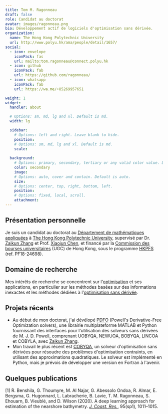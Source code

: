 ```yaml
---
title: Tom M. Ragonneau
draft: false
role: Candidat au doctorat
avatar: images/ragonneau.png
bio: Développement actif de logiciels d'optimisation sans dérivée.
organization:
  name: The Hong Kong Polytechnic University
  url: http://www.polyu.hk/ama/people/detail/1657/
social:
  - icon: envelope
    iconPack: fas
    url: mailto:tom.ragonneau@connect.polyu.hk
  - icon: github
    iconPack: fab
    url: https://github.com/ragonneau/
  - icon: whatsapp
    iconPack: fab
    url: https://wa.me/+85269957651

weight: 1
widget:
  handler: about

  # Options: sm, md, lg and xl. Default is md.
  width: lg

  sidebar:
    # Options: left and right. Leave blank to hide.
    position:
    # Options: sm, md, lg and xl. Default is md.
    scale:
  
  background:
    # Options: primary, secondary, tertiary or any valid color value. Default is primary.
    color: secondary
    image:
    # Options: auto, cover and contain. Default is auto.
    size:
    # Options: center, top, right, bottom, left.
    position:
    # Options: fixed, local, scroll.
    attachment: 
---
```


## Présentation personnelle

Je suis un candidat au doctorat au [Département de mathématiques appliquées](https://www.polyu.edu.hk/ama/) à [The Hong Kong Polytechnic University](https://www.polyu.edu.hk/), supervisé par Dr. [Zaikun Zhang](https://zhangzk.net/) et Prof. [Xiaojun Chen](https://www.polyu.edu.hk/ama/staff/xjchen/ChenXJ.htm), et financé par la [Commission des bourses universitaires](https://www.ugc.edu.hk/) (UGC) de Hong Kong, sous le programme [HKPFS](https://cerg1.ugc.edu.hk/hkpfs/) (ref. PF18-24698).

## Domaine de recherche

Mes intérêts de recherche se concentrent sur l'[optimisation](https://en.wikipedia.org/wiki/mathematical_optimization) et ses applications, en particulier sur les méthodes basées sur des informations inexactes et les méthodes dédiées à l'[optimisation sans dérivée](https://en.wikipedia.org/wiki/Derivative-free_optimization).

## Projets récents

- Au début de mon doctorat, j'ai dévélopé [PDFO](https://www.pdfo.net/) (Powell's Derivative-Free Optimization solvers), une librairie multiplateforme MATLAB et Python fournissant des interfaces pour l'utilisation des solveurs sans dérivées de M. J. D. Powell, comprenant UOBYQA, NEWUOA, BOBYQA, LINCOA et COBYLA, avec [Zaikun Zhang](https://www.zhangzk.net/).
- Mon travail le plus récent est [COBYQA](https://cobyqa.readthedocs.io/), un solveur d'optimisation sans dérivées pour résoudre des problèmes d'optimisation contraints, en utilisant des approximations quadratiques. Le solveur est implémenté en Python, mais je prévois de développer une version en Fortran à l'avenir.

## Quelques publications

[1] R. Benshila, G. Thoumyre, M. Al Najar, G. Abessolo Ondoa, R. Almar, E. Bergsma, G. Hugonnard, L. Labracherie, B. Lavie, T. M. Ragonneau, S. Ehouarn, B. Vieublé, and D. Wilson (2020). A deep learning approach for estimation of the nearshore bathymetry. [*J. Coast. Res.*](https://meridian.allenpress.com/jcr), 95(sp1), 1011&ndash;1015.
